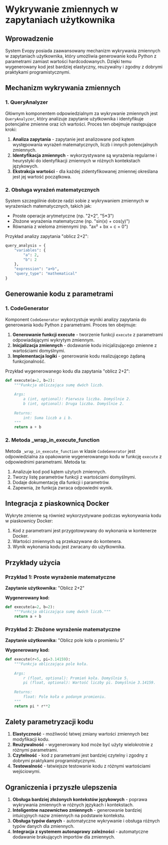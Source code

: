 # Wykrywanie zmiennych w zapytaniach użytkownika

## Wprowadzenie

System Evopy posiada zaawansowany mechanizm wykrywania zmiennych w zapytaniach użytkownika, który umożliwia generowanie kodu Python z parametrami zamiast wartości hardcodowanych. Dzięki temu wygenerowany kod jest bardziej elastyczny, reuzywalny i zgodny z dobrymi praktykami programistycznymi.

## Mechanizm wykrywania zmiennych

### 1. QueryAnalyzer

Głównym komponentem odpowiedzialnym za wykrywanie zmiennych jest `QueryAnalyzer`, który analizuje zapytanie użytkownika i identyfikuje potencjalne zmienne oraz ich wartości. Proces ten obejmuje następujące kroki:

1. **Analiza zapytania** - zapytanie jest analizowane pod kątem występowania wyrażeń matematycznych, liczb i innych potencjalnych zmiennych.
2. **Identyfikacja zmiennych** - wykorzystywane są wyrażenia regularne i heurystyki do identyfikacji zmiennych w różnych kontekstach językowych.
3. **Ekstrakcja wartości** - dla każdej zidentyfikowanej zmiennej określana jest jej wartość początkowa.

### 2. Obsługa wyrażeń matematycznych

System szczególnie dobrze radzi sobie z wykrywaniem zmiennych w wyrażeniach matematycznych, takich jak:

- Proste operacje arytmetyczne (np. "2+2", "5*3")
- Złożone wyrażenia matematyczne (np. "sin(x) + cos(y)")
- Równania z wieloma zmiennymi (np. "ax² + bx + c = 0")

Przykład analizy zapytania "oblicz 2+2":

```python
query_analysis = {
    "variables": {
        "a": 2,
        "b": 2
    },
    "expression": "a+b",
    "query_type": "mathematical"
}
```

## Generowanie kodu z parametrami

### 1. CodeGenerator

Komponent `CodeGenerator` wykorzystuje wyniki analizy zapytania do generowania kodu Python z parametrami. Proces ten obejmuje:

1. **Generowanie funkcji execute** - tworzenie funkcji `execute` z parametrami odpowiadającymi wykrytym zmiennym.
2. **Inicjalizacja zmiennych** - dodawanie kodu inicjalizującego zmienne z wartościami domyślnymi.
3. **Implementacja logiki** - generowanie kodu realizującego żądaną funkcjonalność.

Przykład wygenerowanego kodu dla zapytania "oblicz 2+2":

```python
def execute(a=2, b=2):
    """Funkcja obliczająca sumę dwóch liczb.
    
    Args:
        a (int, optional): Pierwsza liczba. Domyślnie 2.
        b (int, optional): Druga liczba. Domyślnie 2.
        
    Returns:
        int: Suma liczb a i b.
    """
    return a + b
```

### 2. Metoda _wrap_in_execute_function

Metoda `_wrap_in_execute_function` w klasie `CodeGenerator` jest odpowiedzialna za opakowanie wygenerowanego kodu w funkcję `execute` z odpowiednimi parametrami. Metoda ta:

1. Analizuje kod pod kątem użytych zmiennych.
2. Tworzy listę parametrów funkcji z wartościami domyślnymi.
3. Dodaje dokumentację dla funkcji i parametrów.
4. Zapewnia, że funkcja zwraca odpowiedni wynik.

## Integracja z piaskownicą Docker

Wykryte zmienne są również wykorzystywane podczas wykonywania kodu w piaskownicy Docker:

1. Kod z parametrami jest przygotowywany do wykonania w kontenerze Docker.
2. Wartości zmiennych są przekazywane do kontenera.
3. Wynik wykonania kodu jest zwracany do użytkownika.

## Przykłady użycia

### Przykład 1: Proste wyrażenie matematyczne

**Zapytanie użytkownika:** "Oblicz 2+2"

**Wygenerowany kod:**
```python
def execute(a=2, b=2):
    """Funkcja obliczająca sumę dwóch liczb."""
    return a + b
```

### Przykład 2: Złożone wyrażenie matematyczne

**Zapytanie użytkownika:** "Oblicz pole koła o promieniu 5"

**Wygenerowany kod:**
```python
def execute(r=5, pi=3.14159):
    """Funkcja obliczająca pole koła.
    
    Args:
        r (float, optional): Promień koła. Domyślnie 5.
        pi (float, optional): Wartość liczby pi. Domyślnie 3.14159.
        
    Returns:
        float: Pole koła o podanym promieniu.
    """
    return pi * r**2
```

## Zalety parametryzacji kodu

1. **Elastyczność** - możliwość łatwej zmiany wartości zmiennych bez modyfikacji kodu.
2. **Reużywalność** - wygenerowany kod może być użyty wielokrotnie z różnymi parametrami.
3. **Czytelność** - kod z parametrami jest bardziej czytelny i zgodny z dobrymi praktykami programistycznymi.
4. **Testowalność** - łatwiejsze testowanie kodu z różnymi wartościami wejściowymi.

## Ograniczenia i przyszłe ulepszenia

1. **Obsługa bardziej złożonych kontekstów językowych** - poprawa wykrywania zmiennych w różnych językach i kontekstach.
2. **Inteligentne nazewnictwo zmiennych** - generowanie bardziej intuicyjnych nazw zmiennych na podstawie kontekstu.
3. **Obsługa typów danych** - automatyczne wykrywanie i obsługa różnych typów danych dla zmiennych.
4. **Integracja z systemem autonaprawy zależności** - automatyczne dodawanie brakujących importów dla zmiennych.